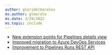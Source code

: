 ```yaml
---
author: gloridelmorales
ms.author: glmorale
ms.date: 3/29/2022
ms.topic: include
---
```


- [New extension points for Pipelines details view](#new-extension-points-for-pipelines-details-view)
- [Improved migration to Azure DevOps Services](#improved-migration-to-azure-devops-services)
- [Improvement to Pipelines Runs REST API](#improvement-to-pipelines-runs-rest-api)